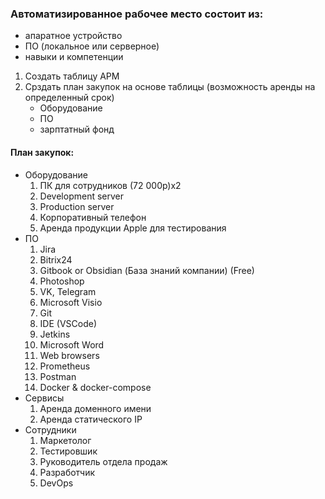 ### Автоматизированное рабочее место состоит из:
- апаратное устройство
- ПО (локальное или серверное)
- навыки и компетенции

1. Создать таблицу АРМ
2. Срздать план закупок на основе таблицы (возможность аренды на определенный срок)
    - Оборудование
    - ПО
    - зарптатный фонд


#### План закупок:
- Оборудование
    1. ПК для сотрудников (72 000р)x2
    2. Development server
    3. Production server
    4. Корпоративный телефон
    5. Аренда продукции Apple для тестирования
- ПО
    1. Jira
    2. Bitrix24
    4. Gitbook or Obsidian (База знаний компании) (Free)
    5. Photoshop
    6. VK, Telegram
    7. Microsoft Visio
    8. Git
    9. IDE (VSCode)
    10. Jetkins
    11. Microsoft Word
    12. Web browsers
    13. Prometheus
    14. Postman
    15. Docker & docker-compose
- Сервисы
    1. Аренда доменного имени
    2. Аренда статического IP
- Сотрудники
    1. Маркетолог
    2. Тестировшик
    3. Руководитель отдела продаж
    4. Разработчик
    5. DevOps

